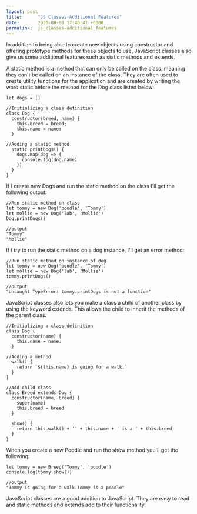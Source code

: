 ```yaml
---
layout: post
title:      "JS Classes-Additional Features"
date:       2020-08-08 17:40:41 +0000
permalink:  js_classes-additional_features
---
```



In addition to being able to create new objects using constructor and offering prototype methods for these objects to use, JavaScript classes also give us some additional features such as static methods and extends.

A static method is a method that can only be called on the class, meaning they can't be called on an instance of the class. They are often used to create utility functions for the application and are created by writing the word static before the method for the Dog class listed below:


```
let dogs = []

//Initializing a class definition
class Dog {
  constructor(breed, name) {
    this.breed = breed;
    this.name = name;
  }

//Adding a static method
  static printDogs() {
    dogs.map(dog => {
      console.log(dog.name)
    })
  }	
}
```

If I create new Dogs and run the static method on the class I'll get the following output:

```
//Run static method on class
let tommy = new Dog('poodle', 'Tommy')
let mollie = new Dog('lab', 'Mollie')
Dog.printDogs()

//output
"Tommy"
"Mollie"
```

If I try to run the static method on a dog instance, I'll get an error method:

```
//Run static method on instance of dog
let tommy = new Dog('poodle', 'Tommy')
let mollie = new Dog('lab', 'Mollie')
tommy.printDogs()

//output
"Uncaught TypeError: tommy.printDogs is not a function"
```

JavaScript classes also lets you make a class a child of another class by using the keyword extends. This allows the child to inherit the methods of the parent class.

```
//Initializing a class definition
class Dog {
  constructor(name) {    
    this.name = name;
  }

//Adding a method
  walk() {
    return `${this.name} is going for a walk.`
  }
}

//Add child class
class Breed extends Dog {
  constructor(name, breed) {
    super(name)
    this.breed = breed
  }

  show() {
    return this.walk() + '' + this.name + ' is a ' + this.breed
  }
}
```

When you create a new Poodle and run the show method you'll get the following:

```
let tommy = new Breed('Tommy', 'poodle')
console.log(tommy.show())

//output
"Tommy is going for a walk.Tommy is a poodle"
```

JavaScript classes are a good addition to JavaScript. They are easy to read and static methods and extends add to their functionality.

